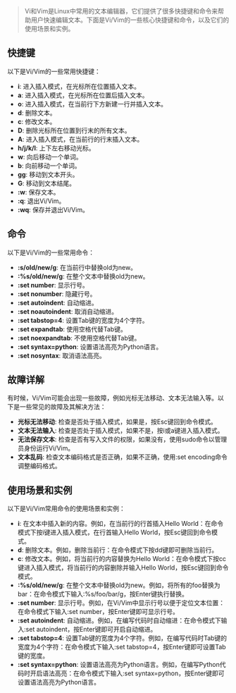 > Vi和Vim是Linux中常用的文本编辑器，它们提供了很多快捷键和命令来帮助用户快速编辑文本。下面是Vi/Vim的一些核心快捷键和命令，以及它们的使用场景和实例。
>

## 快捷键

以下是Vi/Vim的一些常用快捷键：

- **i**: 进入插入模式，在光标所在位置插入文本。
- **a**: 进入插入模式，在光标所在位置后插入文本。
- **o**: 进入插入模式，在当前行下方新建一行并插入文本。
- **d**: 删除文本。
- **c**: 修改文本。
- **D**: 删除光标所在位置到行末的所有文本。
- **A**: 进入插入模式，在当前行的行末插入文本。
- **h/j/k/l**: 上下左右移动光标。
- **w**: 向后移动一个单词。
- **b**: 向前移动一个单词。
- **gg**: 移动到文本开头。
- **G**: 移动到文本结尾。
- **:w**: 保存文本。
- **:q**: 退出Vi/Vim。
- **:wq**: 保存并退出Vi/Vim。

## 命令

以下是Vi/Vim的一些常用命令：

- **:s/old/new/g**: 在当前行中替换old为new。
- **:%s/old/new/g**: 在整个文本中替换old为new。
- **:set number**: 显示行号。
- **:set nonumber**: 隐藏行号。
- **:set autoindent**: 自动缩进。
- **:set noautoindent**: 取消自动缩进。
- **:set tabstop=4**: 设置Tab键的宽度为4个字符。
- **:set expandtab**: 使用空格代替Tab键。
- **:set noexpandtab**: 不使用空格代替Tab键。
- **:set syntax=python**: 设置语法高亮为Python语言。
- **:set nosyntax**: 取消语法高亮。

## 故障详解

有时候，Vi/Vim可能会出现一些故障，例如光标无法移动、文本无法输入等。以下是一些常见的故障及其解决方法：

- **光标无法移动**: 检查是否处于插入模式，如果是，按Esc键回到命令模式。
- **文本无法输入**: 检查是否处于插入模式，如果不是，按i或a键进入插入模式。
- **无法保存文本**: 检查是否有写入文件的权限，如果没有，使用sudo命令以管理员身份运行Vi/Vim。
- **文本乱码**: 检查文本编码格式是否正确，如果不正确，使用:set encoding命令调整编码格式。

## 使用场景和实例

以下是Vi/Vim常用命令的使用场景和实例：

- **i**: 在文本中插入新的内容。例如，在当前行的行首插入Hello World：在命令模式下按i键进入插入模式，在行首输入Hello World，按Esc键回到命令模式。
- **d**: 删除文本。例如，删除当前行：在命令模式下按dd键即可删除当前行。
- **c**: 修改文本。例如，将当前行的内容替换为Hello World：在命令模式下按cc键进入插入模式，将当前行的内容删除并输入Hello World，按Esc键回到命令模式。
- **:%s/old/new/g**: 在整个文本中替换old为new。例如，将所有的foo替换为bar：在命令模式下输入:%s/foo/bar/g，按Enter键执行替换。
- **:set number**: 显示行号。例如，在Vi/Vim中显示行号以便于定位文本位置：在命令模式下输入:set number，按Enter键即可显示行号。
- **:set autoindent**: 自动缩进。例如，在编写代码时自动缩进：在命令模式下输入:set autoindent，按Enter键即可开启自动缩进。
- **:set tabstop=4**: 设置Tab键的宽度为4个字符。例如，在编写代码时Tab键的宽度为4个字符：在命令模式下输入:set tabstop=4，按Enter键即可设置Tab键的宽度。
- **:set syntax=python**: 设置语法高亮为Python语言。例如，在编写Python代码时开启语法高亮：在命令模式下输入:set syntax=python，按Enter键即可设置语法高亮为Python语言。